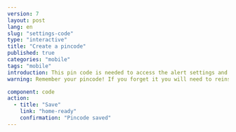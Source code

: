 ```yaml
---
version: 7
layout: post
lang: en
slug: "settings-code"
type: "interactive"
title: "Create a pincode"
published: true
categories: "mobile"
tags: "mobile"
introduction: This pin code is needed to access the alert settings and to turn the alert messages off. It is not needed to alert contacts in an emergency.
warning: Remember your pincode! If you forget it you will need to reinstall the app.

component: code
action:
  - title: "Save"
    link: "home-ready"
    confirmation: "Pincode saved"
---
```

